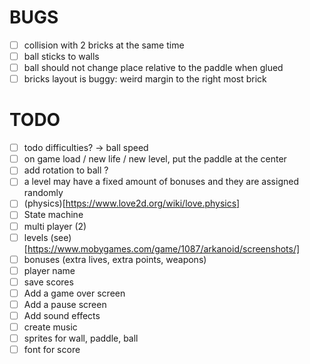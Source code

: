 # BUGS
- [ ] collision with 2 bricks at the same time
- [ ] ball sticks to walls
- [ ] ball should not change place relative to the paddle when glued 
- [ ] bricks layout is buggy: weird margin to the right most brick

# TODO
- [ ] todo difficulties? -> ball speed
- [ ] on game load / new life / new level, put the paddle at the center
- [ ] add rotation to ball ?
- [ ] a level may have a fixed amount of bonuses and they are assigned randomly
- [ ] (physics)[https://www.love2d.org/wiki/love.physics]
- [ ] State machine
- [ ] multi player (2)
- [ ] levels (see)[https://www.mobygames.com/game/1087/arkanoid/screenshots/]
- [ ] bonuses (extra lives, extra points, weapons)
- [ ] player name
- [ ] save scores
- [ ] Add a game over screen
- [ ] Add a pause screen
- [ ] Add sound effects
- [ ] create music
- [ ] sprites for wall, paddle, ball
- [ ] font for score
